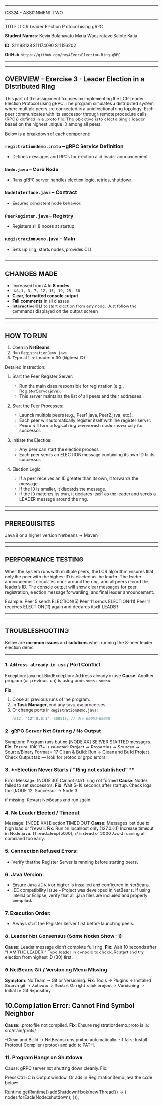-----   --------------
CS324 - ASSIGNMENT TWO
-----   --------------

TITLE : LCR Leader Election Protocol using gRPC


**Student Names**:
Kevin Bolanavatu
Maria Waqairatavo 
Salote Katia 

**ID**: 
S11198128
S11174090
S11196202

**GitHub**:`https://github.com/rmy4Ever/Election-Ring-gRPC`

---

--------
OVERVIEW - Exercise 3 - Leader Election in a Distributed Ring
--------
This part of the assignment focuses on implementing the LCR Leader Election Protocol using gRPC.
The program simulates a distributed system where multiple peers are connected in a unidirectional ring topology.
Each peer communicates with its successor through remote procedure calls (RPCs) defined in a .proto file.
The objective is to elect a single leader based on the highest unique ID among all peers.

Below is a breakdown of each component:

### `registrationdemo.proto` – gRPC Service Definition
- Defines messages and RPCs for election and leader announcement.

### `Node.java` – Core Node
- Runs gRPC server, handles election logic, retries, shutdown.

### `NodeInterface.java` – Contract
- Ensures consistent node behavior.

### `PeerRegister.java` – Registry
- Registers all 8 nodes at startup.

### `RegistrationDemo.java` – Main
- Sets up ring, starts nodes, provides CLI.

---
------------
CHANGES MADE
------------
- Increased from 4 to **8 nodes**
- IDs: `1, 3, 7, 12, 15, 19, 25, 30`
- **Clear, formatted console output**
- **Full comments** in all classes
- **Interactive CLI** to start election from any node. Just follow the commands displayed on the output screen.

---

----------
HOW TO RUN
----------
1. Open in **NetBeans**
2. Run `RegistrationDemo.java`
3. Type `all` → Leader = 30 (highest ID)

Detailed Instruction:
1. Start the Peer Register Server:
   - Run the main class responsible for registration (e.g., RegisterServer.java).
   - This server maintains the list of all peers and their addresses.

2. Start the Peer Processes:
   - Launch multiple peers (e.g., Peer1.java, Peer2.java, etc.).
   - Each peer will automatically register itself with the register server.
   - Peers will form a logical ring where each node knows only its successor.

3. Initiate the Election:
   - Any peer can start the election process.
   - Each peer sends an ELECTION message containing its own ID to its successor.

4. Election Logic:
   - If a peer receives an ID greater than its own, it forwards the message.
   - If the ID is smaller, it discards the message.
   - If the ID matches its own, it declares itself as the leader and sends a LEADER message around the ring.

---

-------------
PREREQUISITES
-------------
Java 8 or a higher version
Netbeans -> Maven

---

-------------------
PERFORMANCE TESTING
-------------------
When the system runs with multiple peers, the LCR algorithm ensures that only the peer with the highest ID
is elected as the leader. The leader announcement circulates once around the ring, and all peers record the
leader’s ID. The console output will show clear messages for peer registration, election message forwarding,
and final leader announcement.

Example:
Peer 5 sends ELECTION(5)
Peer 11 sends ELECTION(11)
Peer 11 receives ELECTION(11) again and declares itself LEADER

---

---------------
TROUBLESHOOTING
---------------
Below are **common issues** and **solutions** when running the 8-peer leader election demo.

---

### 1. **`Address already in use` / Port Conflict**
Exception: java.net.BindException: Address already in use
**Cause**: Another program (or previous run) is using ports `50051–50058`.

**Fix**:
1. Close all previous runs of the program.
2. In **Task Manager**, end any `java.exe` processes.
3. Or change ports in `RegistrationDemo.java`:
   ```java
   n(12, "127.0.0.1", 60051), // Use 60051–60058

### 2. **gRPC Server Not Starting / No Output**
Symptom: Program runs but no [NODE XX] SERVER STARTED messages.
**Fix**:
Ensure JDK 17+ is selected:
Project → Properties → Sources → Source/Binary Format = 17
Clean & Build:
Run → Clean and Build Project
Check Output tab — look for protoc or grpc errors.

### 3. **Election Never Starts / "Ring not established" **
Error Message:
[NODE 30] Cannot start: ring not formed
**Cause**: Nodes failed to set successors.
**Fix**:
Wait 5–10 seconds after startup.
Check logs for:
[NODE 12] Successor → Node 3

If missing: Restart NetBeans and run again.

### 4. No Leader Elected / Timeout
Message: [NODE XX] Election TIMED OUT
**Cause**: Messages lost due to high load or firewall.
**Fix**:
Run on localhost only (127.0.0.1)
Increase timeout in Node.java:
Thread.sleep(5000); // instead of 3000
Avoid running all command too early.


### 5. Connection Refused Errors:
  - Verify that the Register Server is running before starting peers.

### 6. Java Version:
   - Ensure Java JDK 8 or higher is installed and configured in NetBeans.
   - IDE compatibility issue - Project was developed in NetBeans. If using IntelliJ or Eclipse, verify that all .java files are included and properly compiled.

### 7. Execution Order:
   - Always start the Register Server first before launching peers.

### 8. Leader Not Consensus (Some Nodes Show -1)
**Cause**: Leader message didn’t complete full ring.
**Fix**:
Wait 10 seconds after "I AM THE LEADER!"
Type leader in console to check.
Restart and try election from highest ID (30) first.

### 9.NetBeans Git / Versioning Menu Missing
**Symptom**: No Team → Git or Versioning.
**Fix**:
Tools → Plugins → Installed
Search git → Activate → Restart
Or right-click project → Versioning → Initialize Git Repository

## 10.Compilation Error: Cannot Find Symbol Neighbor
**Cause**: .proto file not compiled.
**Fix**:
Ensure registrationdemo.proto is in:
src/main/proto/

-Clean and Build → NetBeans runs protoc automatically.
-If fails: Install Protobuf Compiler (protoc) and add to PATH.

### 11. Program Hangs on Shutdown
Cause: gRPC server not shutting down cleanly.
Fix:

Press Ctrl+C in Output window.
Or add in RegistrationDemo.java the code below:

Runtime.getRuntime().addShutdownHook(new Thread(() -> {
    nodes.forEach(Node::shutdown);
}));

